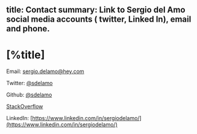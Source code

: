title: Contact
summary: Link to Sergio del Amo social media accounts ( twitter, Linked In), email and phone.
---

# [%title]

Email: <a href="mailto:sergio.delamo@hey.com">sergio.delamo@hey.com</a>

Twitter: [@sdelamo](https://twitter.com/sdelamo)

Github: [@sdelamo](https://github.com/sdelamo)

[StackOverflow](https://stackoverflow.com/users/2138/sergio-del-amo)

LinkedIn: [https://www.linkedin.com/in/sergiodelamo/](https://www.linkedin.com/in/sergiodelamo/)
